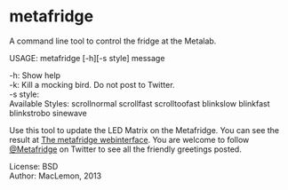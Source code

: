 metafridge
==========

A command line tool to control the fridge at the Metalab.

USAGE: metafridge [-h][-s style] message

-h: Show help  
-k: Kill a mocking bird. Do not post to Twitter.  
-s style:  
	 Available Styles:
		scrollnormal
		scrollfast
		scrolltoofast
		blinkslow
		blinkfast
		blinkstrobo
		sinewave

Use this tool to update the LED Matrix on the Metafridge. You can see the result at [The metafridge webinterface][2].
You are welcome to follow [@Metafridge][1] on Twitter to see all the friendly greetings posted.

License: BSD  
Author: MacLemon, 2013

[1]:https://twitter.com/metafridge
[2]:http://metafridge.metalab.at/
